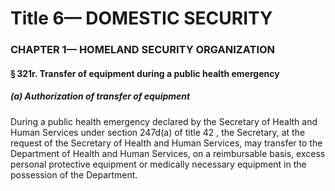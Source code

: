 
# Title 6— DOMESTIC SECURITY
### CHAPTER 1— HOMELAND SECURITY ORGANIZATION
#### § 321r. Transfer of equipment during a public health emergency
##### (a) Authorization of transfer of equipment

During a public health emergency declared by the Secretary of Health and Human Services under section 247d(a) of title 42 , the Secretary, at the request of the Secretary of Health and Human Services, may transfer to the Department of Health and Human Services, on a reimbursable basis, excess personal protective equipment or medically necessary equipment in the possession of the Department.
